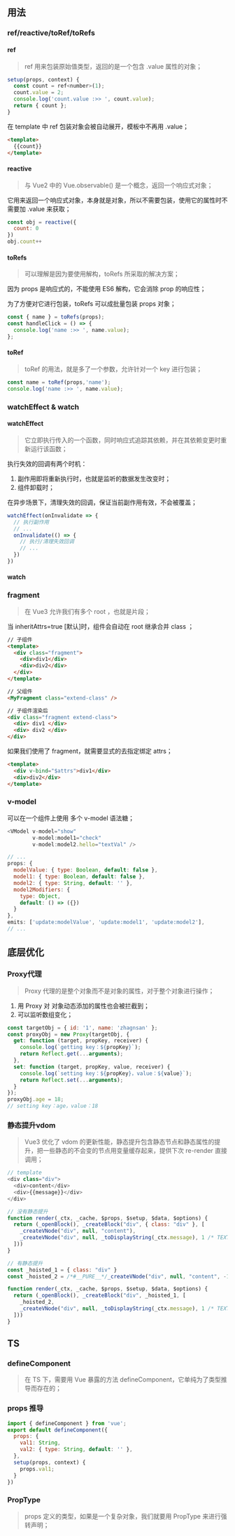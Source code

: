 ## 用法

### ref/reactive/toRef/toRefs

#### ref

> ref 用来包装原始值类型，返回的是一个包含 .value 属性的对象；

```javascript
setup(props, context) {
  const count = ref<number>(1);
  count.value = 2;
  console.log('count.value :>> ', count.value);
  return { count };
}
```

在 template 中 ref 包装对象会被自动展开，模板中不再用 .value；

```html
<template>  
  {{count}}
</template>
```

#### reactive

> 与 Vue2 中的 Vue.observable() 是一个概念，返回一个响应式对象；

它用来返回一个响应式对象，本身就是对象，所以不需要包装，使用它的属性时不需要加 .value 来获取；

```javascript
const obj = reactive({
  count: 0
})
obj.count++
```

#### toRefs

> 可以理解是因为要使用解构，toRefs 所采取的解决方案；

因为 props 是响应式的，不能使用 ES6 解构，它会消除 prop 的响应性；

为了方便对它进行包装，toRefs 可以成批量包装 props 对象；

```javascript
const { name } = toRefs(props);
const handleClick = () => {
  console.log('name :>> ', name.value);
};
```

#### toRef

> toRef 的用法，就是多了一个参数，允许针对一个 key 进行包装；

```javascript
const name = toRef(props,'name');
console.log('name :>> ', name.value);
```

### watchEffect & watch

#### watchEffect 

> 它立即执行传入的一个函数，同时响应式追踪其依赖，并在其依赖变更时重新运行该函数；

执行失效的回调有两个时机：

1. 副作用即将重新执行时，也就是监听的数据发生改变时；
2. 组件卸载时；

在异步场景下，清理失效的回调，保证当前副作用有效，不会被覆盖；

```javascript
watchEffect(onInvalidate => {
  // 执行副作用
  // ...
  onInvalidate(() => {
    // 执行/清理失效回调
    // ...
  })
})
```

#### watch

### fragment

> 在 Vue3 允许我们有多个 root ，也就是片段；

当 inheritAttrs=true [默认]时，组件会自动在 root 继承合并 class ；

```html
// 子组件
<template>
  <div class="fragment">
    <div>div1</div>
    <div>div2</div>
  </div>
</template>

// 父组件
<MyFragment class="extend-class" />

// 子组件渲染后
<div class="fragment extend-class">
  <div> div1 </div>
  <div> div2 </div>
</div>
```

如果我们使用了 fragment，就需要显式的去指定绑定 attrs；

```html
<template>
  <div v-bind="$attrs">div1</div>
  <div>div2</div>
</template>
```

### v-model

可以在一个组件上使用 多个 v-model 语法糖；

```javascript
<VModel v-model="show"
        v-model:model1="check"
        v-model:model2.hello="textVal" />

// ...
props: {
  modelValue: { type: Boolean, default: false },
  model1: { type: Boolean, default: false },
  model2: { type: String, default: '' },
  model2Modifiers: {
    type: Object,
    default: () => ({})
  }
},
emits: ['update:modelValue', 'update:model1', 'update:model2'],
// ...
```

## 底层优化

### Proxy代理

> Proxy 代理的是整个对象而不是对象的属性，对于整个对象进行操作；

1. 用 Proxy 对 对象动态添加的属性也会被拦截到；
2. 可以监听数组变化；

```javascript
const targetObj = { id: '1', name: 'zhagnsan' };
const proxyObj = new Proxy(targetObj, {
  get: function (target, propKey, receiver) {
    console.log(`getting key：${propKey}`);
    return Reflect.get(...arguments);
  },
  set: function (target, propKey, value, receiver) {
    console.log(`setting key：${propKey}，value：${value}`);
    return Reflect.set(...arguments);
  }
});
proxyObj.age = 18;
// setting key：age，value：18
```

### 静态提升vdom

> Vue3 优化了 vdom 的更新性能，静态提升包含静态节点和静态属性的提升，把一些静态的不会变的节点用变量缓存起来，提供下次 re-render 直接调用；

```javascript
// template
<div class="div">
  <div>content</div>
  <div>{{message}}</div>
</div>

// 没有静态提升
function render(_ctx, _cache, $props, $setup, $data, $options) {
  return (_openBlock(), _createBlock("div", { class: "div" }, [
    _createVNode("div", null, "content"),
    _createVNode("div", null, _toDisplayString(_ctx.message), 1 /* TEXT */)
  ]))
}

// 有静态提升 
const _hoisted_1 = { class: "div" }
const _hoisted_2 = /*#__PURE__*/_createVNode("div", null, "content", -1 /* HOISTED */)

function render(_ctx, _cache, $props, $setup, $data, $options) {
  return (_openBlock(), _createBlock("div", _hoisted_1, [
    _hoisted_2,
    _createVNode("div", null, _toDisplayString(_ctx.message), 1 /* TEXT */)
  ]))
}
```

## TS

### defineComponent

> 在 TS 下，需要用 Vue 暴露的方法 defineComponent，它单纯为了类型推导而存在的；

### props 推导

```javascript
import { defineComponent } from 'vue';
export default defineComponent({
  props: {
    val1: String,
    val2: { type: String, default: '' },
  },
  setup(props, context) {
    props.val1;
  }
})
```

### PropType

> props 定义的类型，如果是一个复杂对象，我们就要用 PropType 来进行强转声明；

